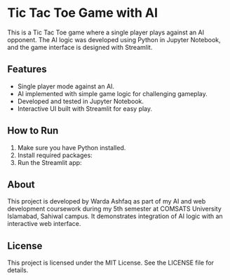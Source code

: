 # Tic Tac Toe Game with AI

This is a Tic Tac Toe game where a single player plays against an AI opponent. The AI logic was developed using Python in Jupyter Notebook, and the game interface is designed with Streamlit.

## Features

- Single player mode against an AI.
- AI implemented with simple game logic for challenging gameplay.
- Developed and tested in Jupyter Notebook.
- Interactive UI built with Streamlit for easy play.

## How to Run

1. Make sure you have Python installed.
2. Install required packages:
3. Run the Streamlit app:

## About

This project is developed by Warda Ashfaq as part of my AI and web development coursework during my 5th semester at COMSATS University Islamabad, Sahiwal campus. It demonstrates integration of AI logic with an interactive web interface.

## License

This project is licensed under the MIT License. See the LICENSE file for details.
